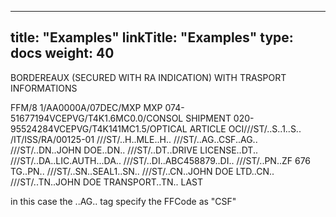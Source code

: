 
---
title: "Examples"
linkTitle: "Examples"
type: docs
weight: 40
---
BORDEREAUX (SECURED WITH RA INDICATION) WITH TRASPORT INFORMATIONS


FFM/8
1/AA0000A/07DEC/MXP
MXP
074-51677194VCEPVG/T4K1.6MC0.0/CONSOL SHIPMENT
020-95524284VCEPVG/T4K141MC1.5/OPTICAL ARTICLE
OCI///ST/..S..1..S..
/IT/ISS/RA/00125-01
///ST/..H..MLE..H..
///ST/..AG..CSF..AG..
///ST/..DN..JOHN DOE..DN..
///ST/..DT..DRIVE LICENSE..DT..
///ST/..DA..LIC.AUTH...DA..
///ST/..DI..ABC458879..DI..
///ST/..PN..ZF 676 TG..PN..
///ST/..SN..SEAL1..SN..
///ST/..CN..JOHN DOE LTD..CN..
///ST/..TN..JOHN DOE TRANSPORT..TN..
LAST

in this case the ..AG.. tag specify the FFCode as "CSF"